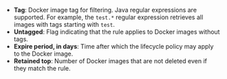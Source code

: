 * **Tag**: Docker image tag for filtering. Java regular expressions are supported. For example, the `test.*` regular expression retrieves all images with tags starting with `test`.
* **Untagged**: Flag indicating that the rule applies to Docker images without tags.
* **Expire period, in days**: Time after which the lifecycle policy may apply to the Docker image.
* **Retained top**: Number of Docker images that are not deleted even if they match the rule.